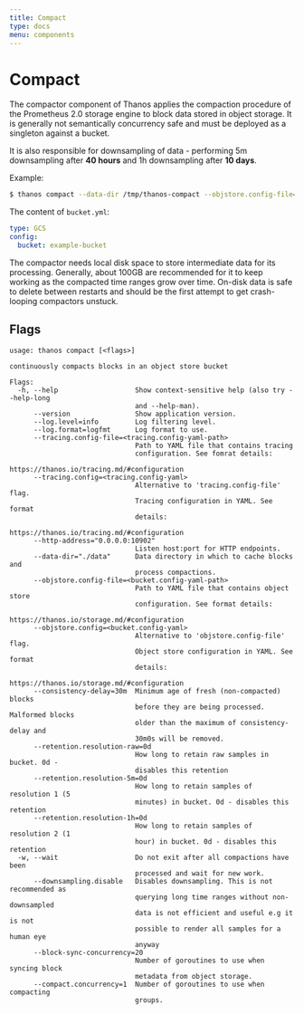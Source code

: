 ```yaml
---
title: Compact
type: docs
menu: components
---
```


# Compact

The compactor component of Thanos applies the compaction procedure of the Prometheus 2.0 storage engine to block data stored in object storage.
It is generally not semantically concurrency safe and must be deployed as a singleton against a bucket.

It is also responsible for downsampling of data - performing 5m downsampling after **40 hours** and 1h downsampling after **10 days**.

Example:

```bash
$ thanos compact --data-dir /tmp/thanos-compact --objstore.config-file=bucket.yml
```

The content of `bucket.yml`:

```yaml
type: GCS
config:
  bucket: example-bucket
```

The compactor needs local disk space to store intermediate data for its processing. Generally, about 100GB are recommended for it to keep working as the compacted time ranges grow over time.
On-disk data is safe to delete between restarts and should be the first attempt to get crash-looping compactors unstuck.

## Flags

[embedmd]:# (flags/compact.txt $)
```$
usage: thanos compact [<flags>]

continuously compacts blocks in an object store bucket

Flags:
  -h, --help                   Show context-sensitive help (also try --help-long
                               and --help-man).
      --version                Show application version.
      --log.level=info         Log filtering level.
      --log.format=logfmt      Log format to use.
      --tracing.config-file=<tracing.config-yaml-path>
                               Path to YAML file that contains tracing
                               configuration. See fomrat details:
                               https://thanos.io/tracing.md/#configuration
      --tracing.config=<tracing.config-yaml>
                               Alternative to 'tracing.config-file' flag.
                               Tracing configuration in YAML. See format
                               details:
                               https://thanos.io/tracing.md/#configuration
      --http-address="0.0.0.0:10902"
                               Listen host:port for HTTP endpoints.
      --data-dir="./data"      Data directory in which to cache blocks and
                               process compactions.
      --objstore.config-file=<bucket.config-yaml-path>
                               Path to YAML file that contains object store
                               configuration. See format details:
                               https://thanos.io/storage.md/#configuration
      --objstore.config=<bucket.config-yaml>
                               Alternative to 'objstore.config-file' flag.
                               Object store configuration in YAML. See format
                               details:
                               https://thanos.io/storage.md/#configuration
      --consistency-delay=30m  Minimum age of fresh (non-compacted) blocks
                               before they are being processed. Malformed blocks
                               older than the maximum of consistency-delay and
                               30m0s will be removed.
      --retention.resolution-raw=0d
                               How long to retain raw samples in bucket. 0d -
                               disables this retention
      --retention.resolution-5m=0d
                               How long to retain samples of resolution 1 (5
                               minutes) in bucket. 0d - disables this retention
      --retention.resolution-1h=0d
                               How long to retain samples of resolution 2 (1
                               hour) in bucket. 0d - disables this retention
  -w, --wait                   Do not exit after all compactions have been
                               processed and wait for new work.
      --downsampling.disable   Disables downsampling. This is not recommended as
                               querying long time ranges without non-downsampled
                               data is not efficient and useful e.g it is not
                               possible to render all samples for a human eye
                               anyway
      --block-sync-concurrency=20
                               Number of goroutines to use when syncing block
                               metadata from object storage.
      --compact.concurrency=1  Number of goroutines to use when compacting
                               groups.

```
